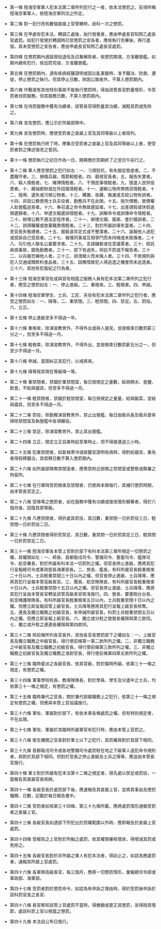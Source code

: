 * 第一條 陸海空軍軍人犯本法第二章所列犯行之一者，依本法懲罰之。前項所稱陸海空軍軍人，依陸海空軍刑法之所定。

* 第二條 對一犯行而有數個直接上官管轄時，祇科一次之懲罰。

* 第三條 在甲處有犯本法，轉調乙處後，始行發覺者，應由甲處長官知照乙處長官處罰。如犯行發覺於轉調時已受懲罰之宣告者，應俟執行完畢後，再行遣發。其未受懲罰之宣告者，應由甲處長官知照乙處長官處罰。

* 第四條 在懲罰期內適屆現役退伍及召集解除者，俟懲罰期滿，方准離營艦。如期內續有犯行，俟加罰完竣，方准離營艦。

* 第五條 在懲罰期內，遇有疾病經醫證明或因災亂事變時，准予醫治、防救、遷徙，停止懲罰之執行。但其停止日數，除因公致疾外，不算入懲罰期內。

* 第六條 作戰或有其他特別事故不能執行懲罰時，得由該管長官酌量情形，令受罰者待罰服務。但其服務日數，不算入懲罰期內。

* 第七條 在待罰服務中獲有功績者，該管長官得酌量其功績，減輕其罰或免除之。

* 第八條 宣告懲罰，應公示於所屬部隊中。

* 第九條 宣告懲罰時，應使受罰者之直屬上官及其同等級以上者陪列。

* 第十條 在懲罰執行終了時，應集合受罰者之直屬上官及其同等級以上者，使受罰者對之陳述悛改之誓詞。

* 第十一條 懲罰執行之初日作為一日，開釋應於罰期終了之翌日午前行之。

* 第十二條 軍人應受懲罰之犯行如左：一、刁頑狡抗，有失服從態度者。二、不盡職守者。三、損傷兵器，情節較輕者。四、藐視官長者。五、報告失實者。六、毆人情輕者。七、賭博情輕者。八、干預民事情輕者。九、擅遣人民供役使者。十、藉端歛財或在外招搖情輕者。十一、運輸公物夾帶商貨情輕者。十二、擅用、遺失或污損公物者。十三、購置、收藏、搬運或支給公物有誤者。十四、非因公務使用士兵夫役者，勤務兵不在此限。十五、拖欠債務，致債權人赴營艦追索者。十六、奉召遣之命令無故遲延者。十七、出差請假或休假逾限遲歸者。十八、申達文報遲誤情輕者。十九、誤解命令或誤傳命令情輕者。二十、辦理公務不遵法定程序者。二十一、辦理文牘、圖表、會計錯誤者。二十二、誤用職權或放棄職責情輕者。二十三、對於所屬訓導失當者。二十四、見官長失敬禮者。二十五、服裝違背定式或不整潔者。二十六、誣報他人過犯或捏訴自己受屈者。二十七、侮慢同事或互相爭鬥而未持械或未致傷者。二十八、勾引他人聯名公稟要求者。二十九、言語穢褻或任意謾罵者。三十、假託疾病事故，圖免勤務者。三十一、部下有過失，袒庇不罰或不報告者。三十二、以兵器恐嚇他人者。三十三、誤洩槍火而未傷人者。三十四、不依規則與犯人交通或贈飲料食品者。三十五、因懈惰致犯人得逃逸之機會而未逃逸者。三十六、其他有犯風紀之行為者。

* 第十三條 陸海空軍官佐或與官佐相當之服務人員有犯本法第二章所列之犯行者，應受之懲罰如左：一、停止進級。二、重檢束。三、輕檢束。四、申誡。

* 第十四條 陸海空軍學生、士兵、工匠、夫役有犯本法第二章所列之犯行者，應受之懲罰如左：一、降等。二、重禁閉。三、輕禁閉。四、禁足。五、罰役。六、立正。

* 第十五條 停止進級至多不得過一年。

* 第十六條 重檢束，除演習教育外，不得外出或與人接見，並按檢束日數罰薪三分之一，但至多不得過一月。

* 第十七條 輕檢束，除演習教育外，不得外出，並按檢束日數罰薪五分之一，但至少不得過一月。

* 第十八條 申誡，當眾糾正其犯行，以戒將來。

* 第十九條 降等按其現在等級降一等。

* 第二十條 重禁閉者，禁錮於重禁閉室，每日按規定之量數，給與開水、食鹽、飲食，不給與寢具，但至多不得過一月。

* 第二十一條 輕禁閉者，禁錮於輕禁閉室，每日按規定之量量，給與飯菜，並結與寢具，但至多不得過一月。

* 第二十二條 罰役，除勤務演習教育外，禁止出營艦，每日由衛兵長及衛兵督率掃除禁閉室及執營艦中各項雜役。

* 第二十三條 禁足，除演習教育外，禁止其出營艦。

* 第二十四條 立正，限定立正自某時起至某時止，但不得接連過三小時。

* 第二十五條 犯重禁閉者，如氣候寒冷或經醫官證明有病時，得酌給寢具，重為者得假釋醫治，其假釋日數不算入懲罰期內。

* 第二十六條 如所屬部隊無禁閉室者，應寄禁附近部隊之禁閉室或警察或縣署之拘留所。

* 第二十七條 在行軍時受罰檢束及禁閉者，仍使與本隊偕行，其補行懲罰時期，由本管長官定之。

* 第二十八條 受降等之懲罰者，如在服務中獲有功績或悛改情形顯著者，得於六個月後，回復其原等級。

* 第二十九條 凡應禁閉者，得折處其罰役，其日數，重禁閉一日折罰役三日，輕禁閉一日折罰役二日。

* 第三十條 凡應禁閉者得折罰禁足，其日數，重禁閉一日折罰禁足三日，輕禁閉一日折罰禁足二日。

* 第三十一條 陸海空軍各本管上官對於部下有科本法第三章所規定一切懲罰之權，其權限如左：一、師長、首都衛戍司令、警備司令、要塞司令、艦隊司令、航空署長，對於所屬有科本法一切罰則之權。但官長停止進級，應將其犯行呈報總司令或軍政部長海軍部長。二、旅長、艦長，有科所屬官長輕重檢束二十日以內，士兵輕重禁閉三十日以內之權。但官長停止進級、士兵降等，應將其犯行呈報本管高級長官。三、團長、航空隊隊長，有科所屬官長輕重檢束十日以內，士兵輕重禁閉十五日以內之權。但官長停止進級、士兵降等，應將其犯行呈由本管長官轉呈該管高級長官核准施行。四、營長、要塞砲台台長、航空掩護隊隊長，有科所屬官長輕重檢束五日以內，士兵輕重禁閉十日以內之權。但應立即呈報該管上級官長。士兵降等應將其犯行呈報上級官長核奪。五、連長及獨立職務之初級官長，有申誡所屬官長，科罰士兵輕重禁閉五日以內之權。但應立即呈報上級官長。六、獨立或分駐之營營長權限與第三款同。七、獨立或升駐之連連長權限與第四款同。

* 第三十二條 除前條所列各官長外，其他各官長懲罰部下之權如左：一、上級官長及獨立職務之中級官長，得行使前條第一第二款所列之權。二、非獨立職務之中級官長及獨立職務之初級官長，得行使前條第三款所列之權。三、非獨立職務之初級官長及獨立職務之准尉官長，得行使前條第四第五款所列之權。

* 第三十三條 臨時委派之各級官長，依其官級，對於臨時所屬，依第三十一條之規定，有懲罰之權。

* 第三十四條 軍事學校校長、教導隊隊長，對於學員、學生及分遣中之士兵，均依第三十一條之規定，有懲罰之權。

* 第三十五條 臨時兼代之官長，關於兼代部屬職務上之犯行，依第三十一條之規定有懲罰之權。但應與本管上官協議施行。

* 第三十六條 軍佐、軍屬對於部下，有依本章各條處罰之權。但有特別規定者，不在此限。

* 第三十七條 軍佐、軍屬於其臨時所屬軍官有犯行時，應由本管上官罰之。

* 第三十八條 衛生機關之官長對於軍士以下之犯行，其罰權與對於其部下相同。

* 第三十九條 首都衛戌司令或各地警備司令處罰駐在地之下級軍人違犯命令規則者，與對於其部下相同。但對於官長之停止進級及士兵之降等，應送由本管長官施行。

* 第四十條 軍士對於所屬有犯本法第十二條之規定者，得先處以禁足或罰役，一面報告其直屬官長核辦。

* 第四十一條 各級官長於處罰部下後，應速報告其直屬上官，並將其事由及懲罰種類、日數，記載於每日報告書中。

* 第四十二條 受罰者如係第三十四條、第三十九條所載，應將處罰情形通報受罰者之直屬上官。

* 第四十三條 各級官長如遇部下所犯出於罰權範圍以外時，應即報告於直屬上官處罰。

* 第四十四條 受報告之上官對於所擬之處罰，依其權限審核情狀，得增減其罰或免除之。

* 第四十五條 各級官長對於非所屬之軍人有犯本法者，得訓止之，如認為應處罰者，通報其所屬上官處罰。

* 第四十六條 各軍隊高級長官，每三個月，應將一切懲罰情形，彙報總司令部或軍政部、海軍部。

* 第四十七條 受罰者對於懲罰命令，如認為有申訴之理由時，得於受罰後申訴於該科罰官長之長官、

* 第四十八條 長官察知該管上官處罰不當時，得撤銷或更正其懲罰，並得按其情節，處該科罰上官以相當之懲罰。

* 第四十九條 本法自公布日施行。

